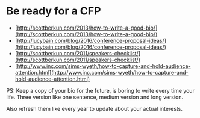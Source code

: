 # Be ready for a CFP

* [http://scottberkun.com/2013/how-to-write-a-good-bio/](http://scottberkun.com/2013/how-to-write-a-good-bio/) 
* [http://lucybain.com/blog/2016/conference-proposal-ideas/](http://lucybain.com/blog/2016/conference-proposal-ideas/) 
* [http://scottberkun.com/2011/speakers-checklist/](http://scottberkun.com/2011/speakers-checklist/) 
* [http://www.inc.com/sims-wyeth/how-to-capture-and-hold-audience-attention.html](http://www.inc.com/sims-wyeth/how-to-capture-and-hold-audience-attention.html) 

PS: Keep a copy of your bio for the future, is boring to write every time your life. 
Three version like one sentence, medium version and long version.

Also refresh them like every year to update about your actual interests. 
